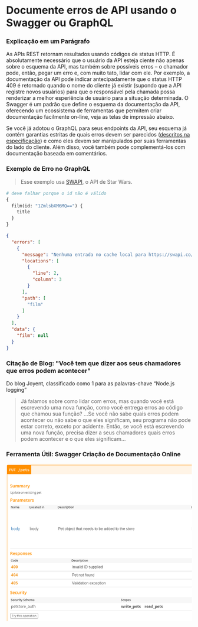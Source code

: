 # Documente erros de API usando o Swagger ou GraphQL

### Explicação em um Parágrafo

As APIs REST retornam resultados usando códigos de status HTTP. É absolutamente necessário que o usuário da API esteja ciente não apenas sobre o esquema da API, mas também sobre possíveis erros – o chamador pode, então, pegar um erro e, com muito tato, lidar com ele. Por exemplo, a documentação da API pode indicar antecipadamente que o status HTTP 409 é retornado quando o nome do cliente já existir (supondo que a API registre novos usuários) para que o responsável pela chamada possa renderizar a melhor esperiência de usuário para a situação determinada. O Swagger é um padrão que define o esquema da documentação da API, oferecendo um ecossistema de ferramentas que permitem criar documentação facilmente on-line, veja as telas de impressão abaixo.

Se você já adotou o GraphQL para seus endpoints da API, seu esquema já contém garantias estritas de quais erros devem ser parecidos ([descritos na especificação](https://facebook.github.io/graphql/June2018/#sec-Errors)) e como eles devem ser manipulados por suas ferramentas do lado do cliente. Além disso, você também pode complementá-los com documentação baseada em comentários.

### Exemplo de Erro no GraphQL

> Esse exemplo usa [SWAPI](https://graphql.org/swapi-graphql), o API de Star Wars.

```graphql
# deve falhar porque o id não é válido
{
  film(id: "1ZmlsbXM6MQ==") {
    title
  }
}
```

```json
{
  "errors": [
    {
      "message": "Nenhuma entrada no cache local para https://swapi.co/api/films/.../",
      "locations": [
        {
          "line": 2,
          "column": 3
        }
      ],
      "path": [
        "film"
      ]
    }
  ],
  "data": {
    "film": null
  }
}
```

### Citação de Blog: "Você tem que dizer aos seus chamadores que erros podem acontecer"

Do blog Joyent, classificado como 1 para as palavras-chave “Node.js logging”

 > Já falamos sobre como lidar com erros, mas quando você está escrevendo uma nova função, como você entrega erros ao código que chamou sua função? …Se você não sabe quais erros podem acontecer ou não sabe o que eles significam, seu programa não pode estar correto, exceto por acidente. Então, se você está escrevendo uma nova função, precisa dizer a seus chamadores quais erros podem acontecer e o que eles significam…

### Ferramenta Útil: Swagger Criação de Documentação Online

![Swagger API Scheme](../../assets/images/swaggerDoc.png "lidando com erros API")
